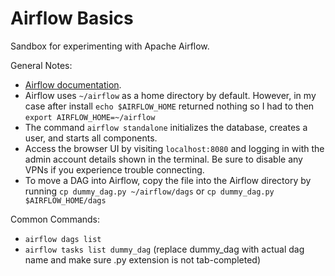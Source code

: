 # Airflow Basics

Sandbox for experimenting with Apache Airflow.

General Notes:
- [Airflow documentation](https://airflow.apache.org/docs/apache-airflow/stable/start.html).
- Airflow uses `~/airflow` as a home directory by default. However, in my case after install `echo $AIRFLOW_HOME` returned nothing so I had to then `export AIRFLOW_HOME=~/airflow`
- The command `airflow standalone` initializes the database, creates a user, and starts all components.
- Access the browser UI by visiting `localhost:8080` and logging in with the admin account details shown in the terminal. Be sure to disable any VPNs if you experience trouble connecting.
- To move a DAG into Airflow, copy the file into the Airflow directory by running `cp dummy_dag.py ~/airflow/dags` or `cp dummy_dag.py $AIRFLOW_HOME/dags`

Common Commands:
- `airflow dags list`
- `airflow tasks list dummy_dag` (replace dummy_dag with actual dag name and make sure .py extension is not tab-completed)